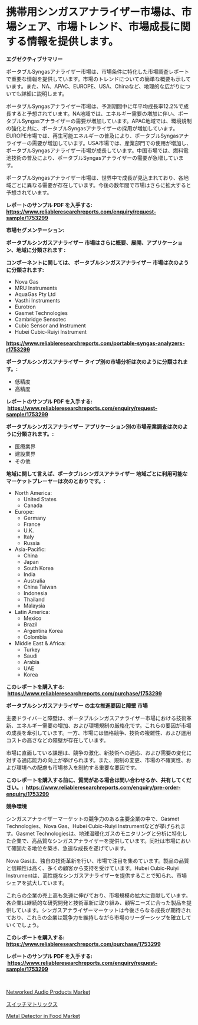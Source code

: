 <p><h1>携帯用シンガスアナライザー市場は、市場シェア、市場トレンド、市場成長に関する情報を提供します。</h1></p><p><strong>エグゼクティブサマリー</strong></p>
<p><p>ポータブルSyngasアナライザー市場は、市場条件に特化した市場調査レポートで重要な情報を提供しています。市場のトレンドについての簡単な概要も示しています。また、NA、APAC、EUROPE、USA、Chinaなど、地理的な広がりについても詳細に説明します。</p><p>ポータブルSyngasアナライザー市場は、予測期間中に年平均成長率12.2%で成長すると予想されています。NA地域では、エネルギー需要の増加に伴い、ポータブルSyngasアナライザーの需要が増加しています。APAC地域では、環境規制の強化と共に、ポータブルSyngasアナライザーの採用が増加しています。EUROPE市場では、再生可能エネルギーの普及により、ポータブルSyngasアナライザーの需要が増加しています。USA市場では、産業部門での使用が増加し、ポータブルSyngasアナライザー市場が成長しています。中国市場では、燃料電池技術の普及により、ポータブルSyngasアナライザーの需要が急増しています。</p><p>ポータブルSyngasアナライザー市場は、世界中で成長が見込まれており、各地域ごとに異なる需要が存在しています。今後の数年間で市場はさらに拡大すると予想されています。</p></p>
<p><strong>レポートのサンプル PDF を入手する: <a href="https://www.reliableresearchreports.com/enquiry/request-sample/1753299">https://www.reliableresearchreports.com/enquiry/request-sample/1753299</a></strong></p>
<p><strong>市場セグメンテーション:</strong></p>
<p><strong> ポータブルシンガスアナライザー 市場はさらに概要、展開、アプリケーション、地域に分類されます :</strong></p>
<p><strong>コンポーネントに関しては、 ポータブルシンガスアナライザー 市場は次のように分類されます: &nbsp;</strong></p>
<p><ul><li>Nova Gas</li><li>MRU Instruments</li><li>AquaGas Pty Ltd</li><li>Vasthi Instruments</li><li>Eurotron</li><li>Gasmet Technologies</li><li>Cambridge Sensotec</li><li>Cubic Sensor and Instrument</li><li>Hubei Cubic-Ruiyi Instrument</li></ul></p>
<p><strong><a href="https://www.reliableresearchreports.com/portable-syngas-analyzers-r1753299">https://www.reliableresearchreports.com/portable-syngas-analyzers-r1753299</a></strong></p>
<p><strong> ポータブルシンガスアナライザー タイプ別の市場分析は次のように分類されます。:</strong></p>
<p><ul><li>低精度</li><li>高精度</li></ul></p>
<p><strong>レポートのサンプル PDF を入手する: &nbsp;<a href="https://www.reliableresearchreports.com/enquiry/request-sample/1753299">https://www.reliableresearchreports.com/enquiry/request-sample/1753299</a></strong></p>
<p><strong> ポータブルシンガスアナライザー アプリケーション別の市場産業調査は次のように分類されます。:</strong></p>
<p><ul><li>医療業界</li><li>建設業界</li><li>その他</li></ul></p>
<p><strong>地域に関して言えば、ポータブルシンガスアナライザー 地域ごとに利用可能なマーケットプレーヤーは次のとおりです。:</strong></p>
<p><ul>
    <li>
        North America:
        <ul>
            <li>United States</li>
            <li>Canada</li>
        </ul>
    </li>
    <li>
        Europe:
        <ul>
            <li>Germany</li>
            <li>France</li>
            <li>U.K.</li>
            <li>Italy</li>
            <li>Russia</li>
        </ul>
    </li>
    <li>
        Asia-Pacific:
        <ul>
            <li>China</li>
            <li>Japan</li>
            <li>South Korea</li>
            <li>India</li>
            <li>Australia</li>
            <li>China Taiwan</li>
            <li>Indonesia</li>
            <li>Thailand</li>
            <li>Malaysia</li>
        </ul>
    </li>
    <li>
        Latin America:
        <ul>
            <li>Mexico</li>
            <li>Brazil</li>
            <li>Argentina Korea</li>
            <li>Colombia</li>
        </ul>
    </li>
    <li>
        Middle East & Africa:
        <ul>
            <li>Turkey</li>
            <li>Saudi</li>
            <li>Arabia</li>
            <li>UAE</li>
            <li>Korea</li>
        </ul>
    </li>
    </ul></p>
<p><strong>このレポートを購入する: &nbsp;<a href="https://www.reliableresearchreports.com/purchase/1753299">https://www.reliableresearchreports.com/purchase/1753299</a></strong></p>
<p><strong>ポータブルシンガスアナライザー の主な推進要因と障壁 市場</strong></p>
<p><p>主要ドライバーと障壁は、ポータブルシンガスアナライザー市場における技術革新、エネルギー需要の増加、および環境規制の厳格化です。これらの要因が市場の成長を牽引しています。一方、市場には価格競争、技術の複雑性、および運用コストの高さなどの障壁が存在しています。</p><p>市場に直面している課題は、競争の激化、新技術への適応、および需要の変化に対する適応能力の向上が挙げられます。また、規制の変更、市場の不確実性、および環境への配慮も市場参入を制約する重要な要因です。</p></p>
<p><strong>このレポートを購入する前に、質問がある場合は問い合わせるか、共有してください。:&nbsp; <a href="https://www.reliableresearchreports.com/enquiry/pre-order-enquiry/1753299">https://www.reliableresearchreports.com/enquiry/pre-order-enquiry/1753299</a></strong></p>
<p><strong>競争環境</strong></p>
<p><p>シンガスアナライザーマーケットの競争力のある主要企業の中で、Gasmet Technologies、Nova Gas、Hubei Cubic-Ruiyi Instrumentなどが挙げられます。Gasmet Technologiesは、地球温暖化ガスのモニタリングと分析に特化した企業で、高品質なシンガスアナライザーを提供しています。同社は市場において確固たる地位を築き、急速な成長を遂げています。</p><p>Nova Gasは、独自の技術革新を行い、市場で注目を集めています。製品の品質と信頼性は高く、多くの顧客から支持を受けています。Hubei Cubic-Ruiyi Instrumentは、高性能なシンガスアナライザーを提供することで知られ、市場シェアを拡大しています。</p><p>これらの企業の売上高も急速に伸びており、市場規模の拡大に貢献しています。各企業は継続的な研究開発と技術革新に取り組み、顧客ニーズに合った製品を提供しています。シンガスアナライザーマーケットは今後さらなる成長が期待されており、これらの企業は競争力を維持しながら市場のリーダーシップを確立していくでしょう。</p></p>
<p><strong>このレポートを購入する: &nbsp; <a href="https://www.reliableresearchreports.com/purchase/1753299">https://www.reliableresearchreports.com/purchase/1753299</a></strong></p>
<p><strong>レポートのサンプル PDF を入手する: &nbsp;<a href="https://www.reliableresearchreports.com/enquiry/request-sample/1753299">https://www.reliableresearchreports.com/enquiry/request-sample/1753299</a></strong><strong></strong></p>
<p>&nbsp;</p>
<p><p><a href="https://www.linkedin.com/pulse/networked-audio-products-market-share-evolution-growth-uwzae?trackingId=aP4lcV1LXNHoIlx%2BHgTn5g%3D%3D">Networked Audio Products Market</a></p><p><a href="https://medium.com/@carllane655/%E3%82%B9%E3%82%A4%E3%83%83%E3%83%81%E3%83%9E%E3%83%88%E3%83%AA%E3%83%83%E3%82%AF%E3%82%B9%E5%B8%82%E5%A0%B4%E3%81%AF-2031%E5%B9%B4%E3%81%BE%E3%81%A7%E3%81%AE%E5%B8%82%E5%A0%B4%E3%82%B7%E3%82%A7%E3%82%A2-%E3%82%B5%E3%82%A4%E3%82%BA-%E3%81%8A%E3%82%88%E3%81%B3%E4%BA%88%E6%B8%AC%E3%82%92%E9%87%8D%E8%A6%96%E3%81%97%E3%81%A6%E3%81%84%E3%81%BE%E3%81%99-0ee0ca199de3">スイッチマトリックス</a></p><p><a href="https://www.linkedin.com/pulse/metal-detector-food-market-size-reveals-best-marketing-l0hye?trackingId=BJoXF4lc5W6HH6wwct6Vxg%3D%3D">Metal Detector in Food Market</a></p></p>